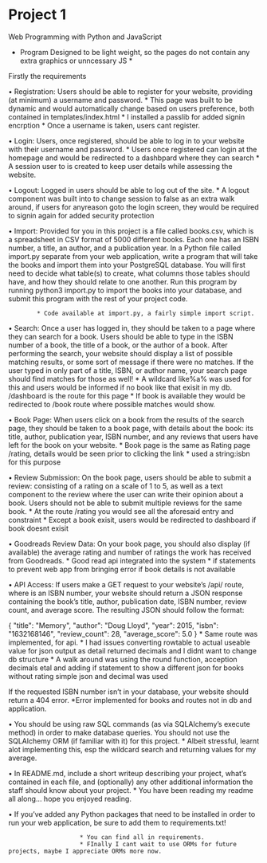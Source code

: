 # Project 1

Web Programming with Python and JavaScript

* Program Designed to be light weight, so the pages do not contain any extra graphics or unncessary JS *

Firstly the requirements

•	Registration: Users should be able to register for your website, providing (at minimum) a username and password.
			* This page was built to be dynamic and would automatically change based on users preference, both contained in templates/index.html
			* I installed a passlib for added signin encrption
			* Once a username is taken, users cant register.


•	Login: Users, once registered, should be able to log in to your website with their username and password.
			* Users once registered can login at the homepage and would be redirected to a dashbpard where they can search 
			* A session user to is created to keep user details while assessing the website.

•	Logout: Logged in users should be able to log out of the site.
			* A logout component was built into to change session to false as an extra walk around, if users for anyreason goto the login screen, they would be required to signin again for added security protection

•	Import: Provided for you in this project is a file called books.csv, which is a spreadsheet in CSV format of 5000 different books. Each one has an ISBN number, a title, an author, and a publication year. In a Python file called import.py separate from your web application, write a program that will take the books and import them into your PostgreSQL database. You will first need to decide what table(s) to create, what columns those tables should have, and how they should relate to one another. Run this program by running python3 import.py to import the books into your database, and submit this program with the rest of your project code.

			* Code available at import.py, a fairly simple import script.


•	Search: Once a user has logged in, they should be taken to a page where they can search for a book. Users should be able to type in the ISBN number of a book, the title of a book, or the author of a book. After performing the search, your website should display a list of possible matching results, or some sort of message if there were no matches. If the user typed in only part of a title, ISBN, or author name, your search page should find matches for those as well!
			* A wildcard like%a% was used for this and users would be informed if no book like that exisit in my db. /dashboard is the route for this page
			* If book is available they would be redirected to /book route where possible matches would show.

•	Book Page: When users click on a book from the results of the search page, they should be taken to a book page, with details about the book: its title, author, publication year, ISBN number, and any reviews that users have left for the book on your website.
			* Book page is the same as Rating page /rating, details would be seen prior to clicking the link
			* used a string:isbn for this purpose

•	Review Submission: On the book page, users should be able to submit a review: consisting of a rating on a scale of 1 to 5, as well as a text component to the review where the user can write their opinion about a book. Users should not be able to submit multiple reviews for the same book.
			* At the route /rating you would see all the aforesaid entry and constraint
			* Except a book exisit, users would be redirected to dashboard if book doesnt exisit

•	Goodreads Review Data: On your book page, you should also display (if available) the average rating and number of ratings the work has received from Goodreads.
			* Good read api integrated into the system
			* if statements to prevent web app from bringing error if book details is not available

•	API Access: If users make a GET request to your website’s /api/<isbn> route, where <isbn> is an ISBN number, your website should return a JSON response containing the book’s title, author, publication date, ISBN number, review count, and average score. The resulting JSON should follow the format:

{
    "title": "Memory",
    "author": "Doug Lloyd",
    "year": 2015,
    "isbn": "1632168146",
    "review_count": 28,
    "average_score": 5.0
}
					* Same route was implemented, for api.
					* I had issues converting rowtable to actual useable value for json output as detail returned decimals and I didnt want to change db structure
					* A walk around was using the round function, acception decimals etal and adding if statement to show a different json for books without rating  simple json and decimal was used

If the requested ISBN number isn’t in your database, your website should return a 404 error.
					*Error implemented for books and routes not in db and application.

•	You should be using raw SQL commands (as via SQLAlchemy’s execute method) in order to make database queries. You should not use the SQLAlchemy ORM (if familiar with it) for this project.
					* Albeit stressful, learnt alot implementing this, esp the wildcard search and returning values for my average.

•	In README.md, include a short writeup describing your project, what’s contained in each file, and (optionally) any other additional information the staff should know about your project.
						* You have been reading my readme all along... hope you enjoyed reading.

•	If you’ve added any Python packages that need to be installed in order to run your web application, be sure to add them to requirements.txt!

						* You can find all in requirements.
						* FInally I cant wait to use ORMs for future projects, maybe I appreciate ORMs more now.


